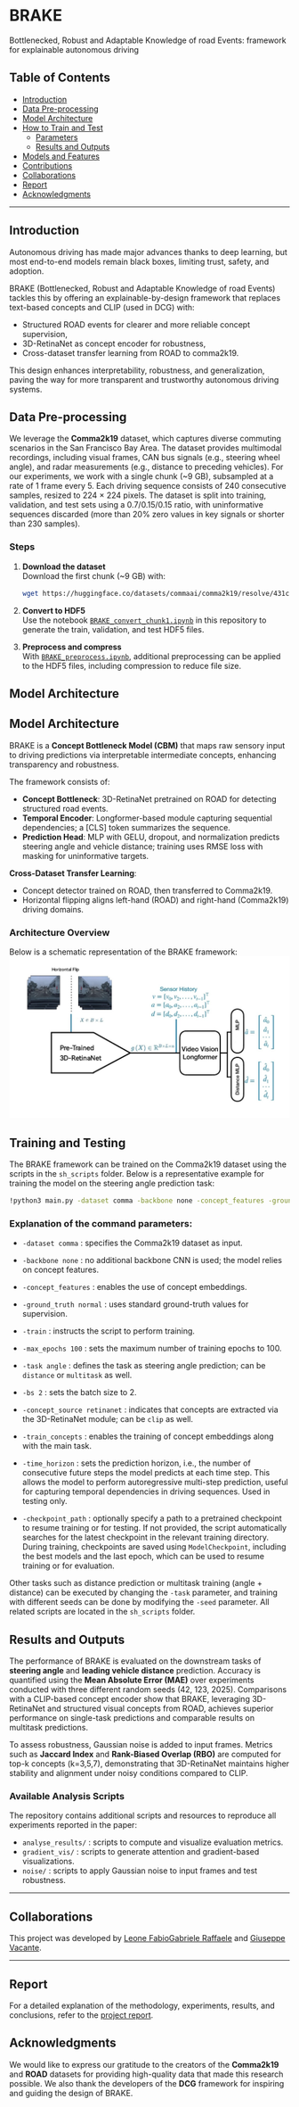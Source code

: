 # BRAKE
Bottlenecked, Robust and Adaptable Knowledge of road Events: framework  for explainable autonomous driving

## Table of Contents

- [Introduction](#introduction)
- [Data Pre-processing](#data-pre-processing)
- [Model Architecture](#project-structure)
- [How to Train and Test](#training-and-testing)
    - [Parameters](#explanation-of-the-command-parameters)
    - [Results and Outputs](#results-and-outputs)
- [Models and Features](#models-and-features)
- [Contributions](#contributions)
- [Collaborations](#collaborations)
- [Report](#report)
- [Acknowledgments](#acknowledgments)


---
## Introduction
Autonomous driving has made major advances thanks to deep learning, but most end-to-end models remain black boxes, limiting trust, safety, and adoption.

BRAKE (Bottlenecked, Robust and Adaptable Knowledge of road Events) tackles this by offering an explainable-by-design framework that replaces text-based concepts and CLIP (used in DCG) with:
- Structured ROAD events for clearer and more reliable concept supervision,
- 3D-RetinaNet as concept encoder for robustness,
- Cross-dataset transfer learning from ROAD to comma2k19.

This design enhances interpretability, robustness, and generalization, paving the way for more transparent and trustworthy autonomous driving systems.

## Data Pre-processing

We leverage the **Comma2k19** dataset, which captures diverse commuting scenarios in the San Francisco Bay Area. The dataset provides multimodal recordings, including visual frames, CAN bus signals (e.g., steering wheel angle), and radar measurements (e.g., distance to preceding vehicles). For our experiments, we work with a single chunk (~9 GB), subsampled at a rate of 1 frame every 5. Each driving sequence consists of 240 consecutive samples, resized to 224 × 224 pixels. The dataset is split into training, validation, and test sets using a 0.7/0.15/0.15 ratio, with uninformative sequences discarded (more than 20% zero values in key signals or shorter than 230 samples).

### Steps

1. **Download the dataset**  
   Download the first chunk (~9 GB) with:
   ```bash
   wget https://huggingface.co/datasets/commaai/comma2k19/resolve/431c287f12295222eb427a9cff821d63101f2169/Chunk_1.zip -O Chunk_1.zip
   ```

2. **Convert to HDF5**  
   Use the notebook [`BRAKE_convert_chunk1.ipynb`](./BRAKE_convert_chunk1.ipynb) in this repository to generate the train, validation, and test HDF5 files.


3. **Preprocess and compress**  
   With [`BRAKE_preprocess.ipynb`](./BRAKE_preprocess.ipynb), additional preprocessing can be applied to the HDF5 files, including compression to reduce file size.


## Model Architecture
## Model Architecture

BRAKE is a **Concept Bottleneck Model (CBM)** that maps raw sensory input to driving predictions via interpretable intermediate concepts, enhancing transparency and robustness.

The framework consists of:
- **Concept Bottleneck**: 3D-RetinaNet pretrained on ROAD for detecting structured road events.
- **Temporal Encoder**: Longformer-based module capturing sequential dependencies; a [CLS] token summarizes the sequence.
- **Prediction Head**: MLP with GELU, dropout, and normalization predicts steering angle and vehicle distance; training uses RMSE loss with masking for uninformative targets.

**Cross-Dataset Transfer Learning**:
- Concept detector trained on ROAD, then transferred to Comma2k19.
- Horizontal flipping aligns left-hand (ROAD) and right-hand (Comma2k19) driving domains.

### Architecture Overview

Below is a schematic representation of the BRAKE framework:
![BRAKE_Architecture](./architecture.jpg)

## Training and Testing

The BRAKE framework can be trained on the Comma2k19 dataset using the scripts in the `sh_scripts` folder. Below is a representative example for training the model on the steering angle prediction task:

```bash
!python3 main.py -dataset comma -backbone none -concept_features -ground_truth normal -train -gpu_num 1 -max_epochs 100 -task angle -bs 2 -concept_source retinanet -train_concepts -seed 42
```

### Explanation of the command parameters:
- `-dataset comma` : specifies the Comma2k19 dataset as input.
- `-backbone none` : no additional backbone CNN is used; the model relies on concept features.
- `-concept_features` : enables the use of concept embeddings.
- `-ground_truth normal` : uses standard ground-truth values for supervision.
- `-train` : instructs the script to perform training.
- `-max_epochs 100` : sets the maximum number of training epochs to 100.
- `-task angle` : defines the task as steering angle prediction; can be `distance` or `multitask` as well.
- `-bs 2` : sets the batch size to 2.
- `-concept_source retinanet` : indicates that concepts are extracted via the 3D-RetinaNet module; can be `clip` as well.
- `-train_concepts` : enables the training of concept embeddings along with the main task.

- `-time_horizon` : sets the prediction horizon, i.e., the number of consecutive future steps the model predicts at each time step. This allows the model to perform autoregressive multi-step prediction, useful for capturing temporal dependencies in driving sequences. Used in testing only.

- `-checkpoint_path` : optionally specify a path to a pretrained checkpoint to resume training or for testing. If not provided, the script automatically searches for the latest checkpoint in the relevant training directory. During training, checkpoints are saved using `ModelCheckpoint`, including the best models and the last epoch, which can be used to resume training or for evaluation.


Other tasks such as distance prediction or multitask training (angle + distance) can be executed by changing the `-task` parameter, and training with different seeds can be done by modifying the `-seed` parameter. All related scripts are located in the `sh_scripts` folder.

## Results and Outputs

The performance of BRAKE is evaluated on the downstream tasks of **steering angle** and **leading vehicle distance** prediction. Accuracy is quantified using the **Mean Absolute Error (MAE)** over experiments conducted with three different random seeds (42, 123, 2025). Comparisons with a CLIP-based concept encoder show that BRAKE, leveraging 3D-RetinaNet and structured visual concepts from ROAD, achieves superior performance on single-task predictions and comparable results on multitask predictions.

To assess robustness, Gaussian noise is added to input frames. Metrics such as **Jaccard Index** and **Rank-Biased Overlap (RBO)** are computed for top-k concepts (k=3,5,7), demonstrating that 3D-RetinaNet maintains higher stability and alignment under noisy conditions compared to CLIP.

### Available Analysis Scripts

The repository contains additional scripts and resources to reproduce all experiments reported in the paper:
- `analyse_results/` : scripts to compute and visualize evaluation metrics.
- `gradient_vis/` : scripts to generate attention and gradient-based visualizations.
- `noise/` : scripts to apply Gaussian noise to input frames and test robustness.

---

## Collaborations

This project was developed by [Leone Fabio](https://github.com/LeoneFabio)[Gabriele Raffaele](https://github.com/Gabriele-Raffaele) and [Giuseppe Vacante](https://github.com/Peppe2212).

---

## Report

For a detailed explanation of the methodology, experiments, results, and conclusions, refer to the [project report](./BRAKE.pdf).


## Acknowledgments

We would like to express our gratitude to the creators of the **Comma2k19** and **ROAD** datasets for providing high-quality data that made this research possible. We also thank the developers of the **DCG** framework for inspiring and guiding the design of BRAKE.
